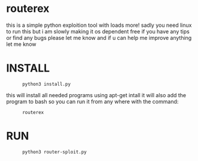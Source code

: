 # routerex
this is a simple python exploition tool with loads more!
sadly you need linux to run this but i am slowly making it os dependent free
if you have any tips or find any bugs please let me know and if u can help me improve anything let me know

# INSTALL

          python3 install.py 
this will install all needed programs using apt-get intall it will also add the program to bash so you can run it from
any where with the command:

          routerex

# RUN

          python3 router-sploit.py
